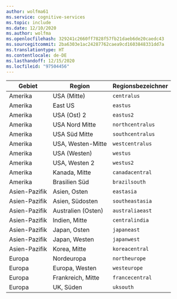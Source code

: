 ```yaml
---
author: wolfma61
ms.service: cognitive-services
ms.topic: include
ms.date: 12/10/2020
ms.author: wolfma
ms.openlocfilehash: 329241c2660ff7828f57fb21daeb6de20caedc43
ms.sourcegitcommit: 2ba6303e1ac24287762caea9cd1603848331dd7a
ms.translationtype: HT
ms.contentlocale: de-DE
ms.lasthandoff: 12/15/2020
ms.locfileid: "97504456"
---
```

| Gebiet | Region | Regionsbezeichner |
| ----- | ----- | ----- |
| Amerika | USA (Mitte) | `centralus` |
| Amerika | East US | `eastus` |
| Amerika | USA (Ost) 2 | `eastus2` |
| Amerika | USA Nord Mitte | `northcentralus` |
| Amerika | USA Süd Mitte | `southcentralus` |
| Amerika | USA, Westen-Mitte | `westcentralus` |
| Amerika | USA (Westen) | `westus` |
| Amerika | USA, Westen 2 | `westus2` |
| Amerika | Kanada, Mitte | `canadacentral` |
| Amerika | Brasilien Süd | `brazilsouth` |
| Asien-Pazifik | Asien, Osten | `eastasia` |
| Asien-Pazifik | Asien, Südosten | `southeastasia` |
| Asien-Pazifik | Australien (Osten) | `australiaeast` |
| Asien-Pazifik | Indien, Mitte | `centralindia` |
| Asien-Pazifik | Japan, Osten | `japaneast` |
| Asien-Pazifik | Japan, Westen | `japanwest` |
| Asien-Pazifik | Korea, Mitte | `koreacentral` |
| Europa | Nordeuropa | `northeurope` |
| Europa | Europa, Westen | `westeurope` |
| Europa | Frankreich, Mitte | `francecentral` |
| Europa | UK, Süden | `uksouth` |
